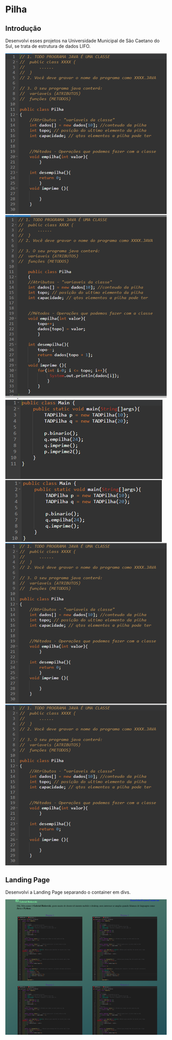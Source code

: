 # <strong>Pilha</strong> 
## Introdução 
Desenvolvi esses projetos na Universidade Municipal de São Caetano do Sul, se trata de estrutura de dados LIFO.

  <img src="https://github.com/GabrielBielawski1/Exercicio_Java/blob/main/Pilha/Projeto_1/Captura%20de%20tela%202022-05-16%20205730.png?raw=true/"/>
  <img src="https://github.com/GabrielBielawski1/Exercicio_Java/blob/main/Pilha/Projeto_2/Captura%20de%20tela%202022-05-16%20205643.png?raw=true"/>
  <img src="https://github.com/GabrielBielawski1/Exercicio_Java/blob/main/Pilha/Projeto_3/Captura%20de%20tela%202022-05-16%20205537.png?raw=true"/>
  <img src="https://github.com/GabrielBielawski1/Exercicio_Java/blob/main/Pilha/Projeto_4/Captura%20de%20tela%202022-05-16%20205052.png?raw=true"/>
  <img src="https://github.com/GabrielBielawski1/Exercicio_Java/blob/main/Pilha/Projeto_1/Captura%20de%20tela%202022-05-16%20205730.png?raw=true/"/>
  <img src="https://github.com/GabrielBielawski1/Exercicio_Java/blob/main/Pilha/Projeto_1/Captura%20de%20tela%202022-05-16%20205730.png?raw=true/"/>
  

## Landing Page
Desenvolvi a Landing Page separando o container em divs.

<img src="https://github.com/GabrielBielawski1/estudo-html/blob/main/img/Captura%20de%20tela%202022-05-16%20204105.png?raw=true"/>

